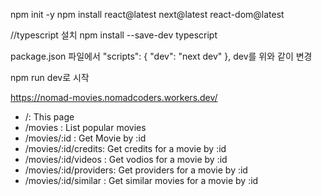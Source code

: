 npm init -y
npm install react@latest next@latest react-dom@latest

//typescript 설치
npm install --save-dev typescript

package.json 파일에서
  "scripts": {
    "dev": "next dev"
  },
dev를 위와 같이 변경

npm run dev로 시작

https://nomad-movies.nomadcoders.workers.dev/

- /: This page
- /movies : List popular movies
- /movies/:id : Get Movie by :id
- /movies/:id/credits: Get credits for a movie by :id
- /movies/:id/videos : Get vodios for a movie by :id
- /movies/:id/providers: Get providers for a movie by :id
- /movies/:id/similar : Get similar movies for a movie by :id